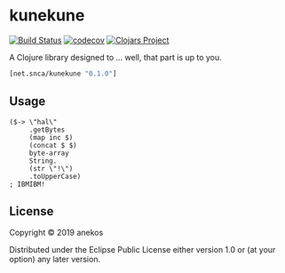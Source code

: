 # kunekune
[![Build Status](https://travis-ci.org/anekos/kunekune.svg?branch=master)](https://travis-ci.org/anekos/kunekune)
[![codecov](https://codecov.io/gh/anekos/kunekune/branch/master/graph/badge.svg)](https://codecov.io/gh/anekos/kunekune)
[![Clojars Project](https://img.shields.io/clojars/v/net.snca/kunekune.svg)](https://clojars.org/net.snca/kunekune)

A Clojure library designed to ... well, that part is up to you.

```clj
[net.snca/kunekune "0.1.0"]
```

## Usage

```
($-> \"hal\"
     .getBytes
     (map inc $)
     (concat $ $)
     byte-array
     String.
     (str \"!\")
     .toUpperCase)
; IBMIBM!
```

## License

Copyright © 2019 anekos

Distributed under the Eclipse Public License either version 1.0 or (at
your option) any later version.
